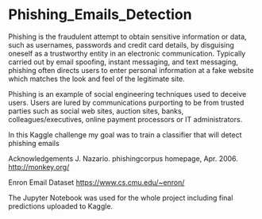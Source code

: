 # Phishing_Emails_Detection
Phishing is the fraudulent attempt to obtain sensitive information or data, such as usernames, passwords and credit card details, by disguising oneself as a trustworthy entity in an electronic communication. Typically carried out by email spoofing, instant messaging, and text messaging, phishing often directs users to enter personal information at a fake website which matches the look and feel of the legitimate site.

Phishing is an example of social engineering techniques used to deceive users. Users are lured by communications purporting to be from trusted parties such as social web sites, auction sites, banks, colleagues/executives, online payment processors or IT administrators.

In this Kaggle challenge my goal was to train a classifier that will detect phishing emails

Acknowledgements
J. Nazario. phishingcorpus homepage, Apr. 2006. http://monkey.org/

Enron Email Dataset https://www.cs.cmu.edu/~enron/


The Jupyter Notebook was used for the whole project including final predictions uploaded to Kaggle. 
